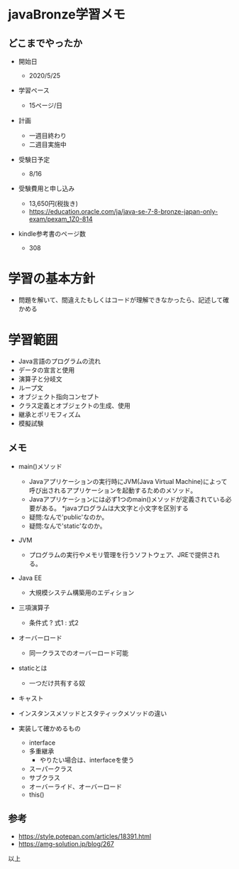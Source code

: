 javaBronze学習メモ
=================

## どこまでやったか

* 開始日
  * 2020/5/25

* 学習ペース
  * 15ページ/日

* 計画
  * 一週目終わり
  * 二週目実施中 

* 受験日予定
  * 8/16

* 受験費用と申し込み
  * 13,650円(税抜き)
  * https://education.oracle.com/ja/java-se-7-8-bronze-japan-only-exam/pexam_1Z0-814

* kindle参考書のページ数
  * 308

# 学習の基本方針

* 問題を解いて、間違えたもしくはコードが理解できなかったら、記述して確かめる

# 学習範囲

* Java言語のプログラムの流れ
* データの宣言と使用
* 演算子と分岐文
* ループ文
* オブジェクト指向コンセプト
* クラス定義とオブジェクトの生成、使用
* 継承とポリモフィズム
* 模擬試験

## メモ

* main()メソッド
  * Javaアプリケーションの実行時にJVM(Java Virtual Machine)によって呼び出されるアプリケーションを起動するためのメソッド。
  * Javaアプリケーションには必ず1つのmain()メソッドが定義されている必要がある。
  *javaプログラムは大文字と小文字を区別する
  * 疑問:なんで'public'なのか。
  * 疑問:なんで'static'なのか。
  
* JVM
  * プログラムの実行やメモリ管理を行うソフトウェア、JREで提供される。

* Java EE
  * 大規模システム構築用のエディション

* 三項演算子
  * 条件式 ? 式1 : 式2

* オーバーロード
  * 同一クラスでのオーバーロード可能

* staticとは
  * 一つだけ共有する奴

* キャスト

* インスタンスメソッドとスタティックメソッドの違い

* 実装して確かめるもの
  * interface
  * 多重継承
    * やりたい場合は、interfaceを使う
  * スーパークラス
  * サブクラス
  * オーバーライド、オーバーロード
  * this()


## 参考
* https://style.potepan.com/articles/18391.html
* https://amg-solution.jp/blog/267

以上